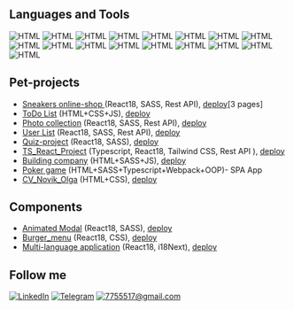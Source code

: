 ## Languages and Tools
![HTML](https://img.shields.io/badge/-HTML-black?style=for-the-badge&logo=HTML5) ![HTML](https://img.shields.io/badge/-CSS-black?style=for-the-badge&logo=CSS3) ![HTML](https://img.shields.io/badge/-SASS-black?style=for-the-badge&logo=sass) ![HTML](https://img.shields.io/badge/-JAVASCRIPT-black?style=for-the-badge&logo=JAVASCRIPT) ![HTML](https://img.shields.io/badge/-TYPESCRIPT-black?style=for-the-badge&logo=TYPEScript) ![HTML](https://img.shields.io/badge/-REACT-black?style=for-the-badge&logo=react) ![HTML](https://img.shields.io/badge/-GIT-black?style=for-the-badge&logo=GIT) ![HTML](https://img.shields.io/badge/-GitHub-black?style=for-the-badge&logo=github) ![HTML](https://img.shields.io/badge/-WEBPACK-black?style=for-the-badge&logo=webpack) ![HTML](https://img.shields.io/badge/-OOP-black?style=for-the-badge&logo=OOP)  ![HTML](https://img.shields.io/badge/-AXIOS-black?style=for-the-badge&logo=axios)   ![HTML](https://img.shields.io/badge/-Rest_API-black?style=for-the-badge&logo=restApi)  ![HTML](https://img.shields.io/badge/-Figma-black?style=for-the-badge&logo=figma) ![HTML](https://img.shields.io/badge/-Redux-black?style=for-the-badge&logo=redux) ![HTML](https://img.shields.io/badge/-Redux/Thunk-black?style=for-the-badge&logo=redux)  ![HTML](https://img.shields.io/badge/-Formik-black?style=for-the-badge&logo=formik) ![HTML](https://img.shields.io/badge/-i18Next-black?style=for-the-badge&logo=i18Next)

## Pet-projects

* [Sneakers online-shop ](https://github.com/OlgaNovik1/sneakers_shop) (React18, SASS, Rest API), [deploy](https://sneakers-shop-chi.vercel.app/)[3 pages]
* [ToDo List](https://github.com/OlgaNovik1/todo_1) (HTML+CSS+JS), [deploy](https://olganovik1.github.io/todo_1/)
* [Photo collection](https://github.com/OlgaNovik1/foto_collection) (React18, SASS, Rest API), [deploy](https://foto-collection.vercel.app/)
* [User List](https://github.com/OlgaNovik1/user_list.github.io) (React18, SASS, Rest API), [deploy](https://user-list-github-io.vercel.app/)
* [Quiz-project](https://github.com/OlgaNovik1/quiz_reactJS.github.io) (React18, SASS), [deploy](https://quiz-react-js-github-io.vercel.app/)
* [TS_React_Project](https://github.com/OlgaNovik1/React-TS_project) (Typescript, React18, Tailwind CSS, Rest API ), [deploy](https://react-ts-project-umber.vercel.app/)
* [Building company](https://github.com/OlgaNovik1/constructioncompany.github.io) (HTML+SASS+JS), [deploy](https://olganovik1.github.io/constructioncompany.github.io/)
* [Poker game](https://github.com/OlgaNovik1/poker_game) (HTML+SASS+Typescript+Webpack+OOP)- SPA App
* [CV_Novik_Olga](https://github.com/OlgaNovik1/olganovik1.github.io) (HTML+CSS), [deploy](https://olganovik1.github.io/)


## Components
* [Animated Modal](https://github.com/OlgaNovik1/animatedModal.github.io) (React18, SASS), [deploy](https://animated-modal-github-io.vercel.app/)
* [Burger_menu](https://github.com/OlgaNovik1/burger_menu_react) (React18, CSS), [deploy](https://burger-menu-react.vercel.app/)
* [Multi-language application](https://github.com/OlgaNovik1/multiple_languages_example) (React18, i18Next), [deploy](https://multiple-languages-example.vercel.app/)



## Follow me
[![LinkedIn](https://img.shields.io/badge/-LinkedIn-black?style=for-the-badge&logo=LinkedIn&logoColor=blue)](https://www.linkedin.com/in/%D0%BE%D0%BB%D1%8C%D0%B3%D0%B0-%D0%BD%D0%BE%D0%B2%D0%B8%D0%BA-25280422b/)
[![Telegram](https://img.shields.io/badge/-Telegram-black?style=for-the-badge&logo=Telegram&logoColor=lighblue)](https://t.me/novik_olga_1)
[![7755517@gmail.com](https://img.shields.io/badge/-7755517@gmail.com-black?style=for-the-badge&logo=gmail&logoColor=lighblue)](https://www.google.by/)





